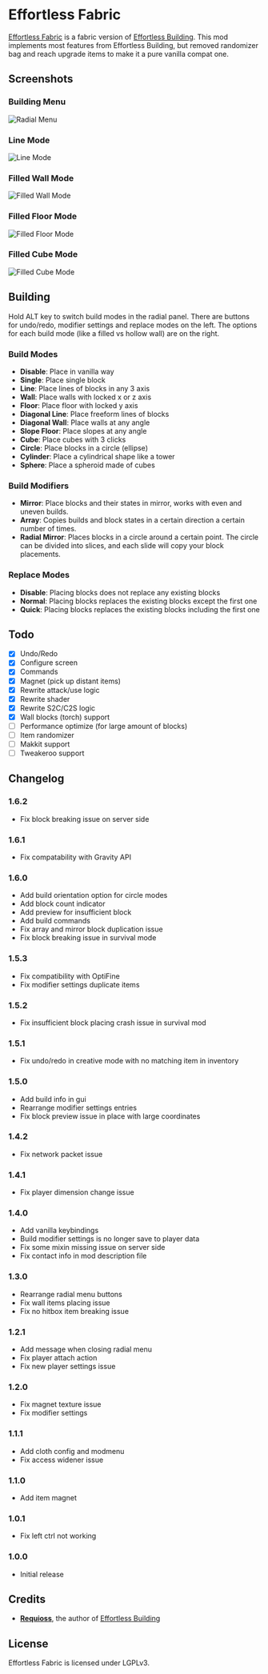 # Effortless Fabric
[Effortless Fabric](https://www.curseforge.com/minecraft/mc-mods/effortless-fabric) is a fabric version of [Effortless Building](https://www.curseforge.com/minecraft/mc-mods/effortless-building).
This mod implements most features from Effortless Building, but removed randomizer bag and reach upgrade items to make it a pure vanilla compat one.

## Screenshots
### Building Menu
![Radial Menu](screenshots/radial_menu.png)
### Line Mode
![Line Mode](screenshots/line_mode.png)
### Filled Wall Mode
![Filled Wall Mode](screenshots/filled_wall_mode.png)
### Filled Floor Mode
![Filled Floor Mode](screenshots/filled_floor_mode.png)
### Filled Cube Mode
![Filled Cube Mode](screenshots/filled_cube_mode.png)

## Building

Hold ALT key to switch build modes in the radial panel. There are buttons for undo/redo, modifier settings and replace modes on the left. The options for each build mode (like a filled vs hollow wall) are on the right.

### Build Modes

- **Disable**: Place in vanilla way
- **Single**: Place single block
- **Line**: Place lines of blocks in any 3 axis
- **Wall**: Place walls with locked x or z axis
- **Floor**: Place floor with locked y axis
- **Diagonal Line**: Place freeform lines of blocks
- **Diagonal Wall**: Place walls at any angle
- **Slope Floor**: Place slopes at any angle
- **Cube**: Place cubes with 3 clicks
- **Circle**: Place blocks in a circle (ellipse)
- **Cylinder**: Place a cylindrical shape like a tower
- **Sphere**: Place a spheroid made of cubes

### Build Modifiers

- **Mirror**: Place blocks and their states in mirror, works with even and uneven builds.
- **Array**: Copies builds and block states in a certain direction a certain number of times.
- **Radial Mirror**: Places blocks in a circle around a certain point. The circle can be divided into slices, and each slide will copy your block placements.

### Replace Modes

- **Disable**: Placing blocks does not replace any existing blocks
- **Normal**: Placing blocks replaces the existing blocks except the first one
- **Quick**: Placing blocks replaces the existing blocks including the first one

## Todo
* [x] Undo/Redo
* [x] Configure screen
* [x] Commands
* [x] Magnet (pick up distant items)
* [x] Rewrite attack/use logic
* [x] Rewrite shader
* [x] Rewrite S2C/C2S logic
* [x] Wall blocks (torch) support
* [ ] Performance optimize (for large amount of blocks)
* [ ] Item randomizer
* [ ] Makkit support
* [ ] Tweakeroo support

## Changelog
### 1.6.2
* Fix block breaking issue on server side
### 1.6.1
* Fix compatability with Gravity API
### 1.6.0
* Add build orientation option for circle modes
* Add block count indicator
* Add preview for insufficient block
* Add build commands
* Fix array and mirror block duplication issue
* Fix block breaking issue in survival mode
### 1.5.3
* Fix compatibility with OptiFine
* Fix modifier settings duplicate items
### 1.5.2
* Fix insufficient block placing crash issue in survival mod
### 1.5.1
* Fix undo/redo in creative mode with no matching item in inventory
### 1.5.0
* Add build info in gui
* Rearrange modifier settings entries
* Fix block preview issue in place with large coordinates
### 1.4.2
* Fix network packet issue
### 1.4.1
* Fix player dimension change issue
### 1.4.0
* Add vanilla keybindings
* Build modifier settings is no longer save to player data
* Fix some mixin missing issue on server side
* Fix contact info in mod description file
### 1.3.0
* Rearrange radial menu buttons
* Fix wall items placing issue
* Fix no hitbox item breaking issue
### 1.2.1
* Add message when closing radial menu
* Fix player attach action
* Fix new player settings issue
### 1.2.0
* Fix magnet texture issue
* Fix modifier settings
### 1.1.1
* Add cloth config and modmenu
* Fix access widener issue
### 1.1.0
* Add item magnet
### 1.0.1
* Fix left ctrl not working
### 1.0.0
* Initial release

## Credits
* **[Requioss](https://www.curseforge.com/members/requioss)**, the author of [Effortless Building](https://www.curseforge.com/minecraft/mc-mods/effortless-building) 

## License

Effortless Fabric is licensed under LGPLv3.
